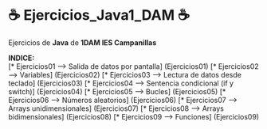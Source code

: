 # :coffee: Ejercicios_Java1_DAM :coffee:

Ejercicios de **Java** de **1DAM IES Campanillas**

**INDICE:**  
[* Ejercicios01 --> Salida de datos por pantalla] (Ejercicios01)
[* Ejercicios02 --> Variables] (Ejercicios02)
[* Ejercicios03 --> Lectura de datos desde teclado] (Ejercicios03)
[* Ejercicios04 --> Sentencia condicional (if y switch)] (Ejercicios04)
[* Ejercicios05 --> Bucles] (Ejercicios05)
[* Ejercicios06 --> Números aleatorios] (Ejercicios06)
[* Ejercicios07 --> Arrays unidimensionales] (Ejercicios07)
[* Ejercicios08 --> Arrays bidimensionales] (Ejercicios08)
[* Ejercicios09 --> Funciones] (Ejercicios09)
